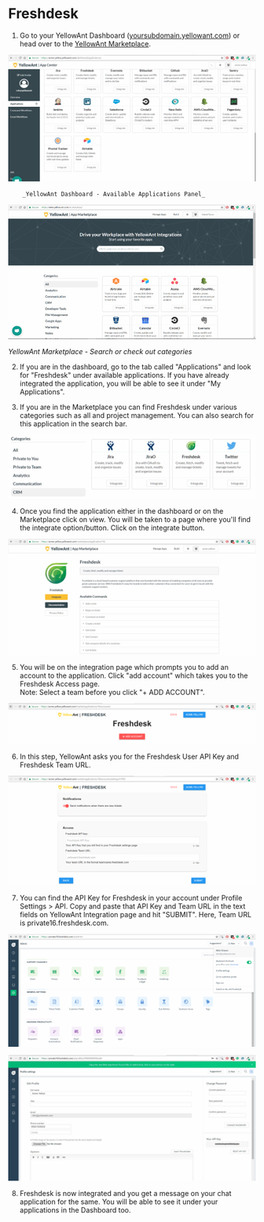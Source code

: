 # Freshdesk

1. Go to your YellowAnt Dashboard \([yoursubdomain.yellowant.com](https://github.com/yellowanthq/yellowant-help-center/tree/bdad19066023aa6a8b667a1d6f05b72945b49759/yoursubdomain.yellowant.com)\) or head over to the [YellowAnt Marketplace](https://www.yellowant.com/marketplace). 

![](../../.gitbook/assets/image%20%2856%29.png)

        _YellowAnt Dashboard - Available Applications Panel_

![](../../.gitbook/assets/image%20%2892%29.png)

_YellowAnt Marketplace - Search or check out categories_

2. If you are in the dashboard, go to the tab called "Applications" and look for "Freshdesk" under available applications. If you have already integrated the application, you will be able to see it under "My Applications".

3. If you are in the Marketplace you can find Freshdesk under various categories such as all and project management. You can also search for this application in the search bar.

![](../../.gitbook/assets/fresh1.png)

4. Once you find the application either in the dashboard or on the Marketplace click on view. You will be taken to a page where you'll find the integrate option/button. Click on the integrate button.  


![](../../.gitbook/assets/image%20%2824%29.png)

5. You will be on the integration page which prompts you to add an account to the application. Click "add account" which takes you to the Freshdesk Access page.  
Note: Select a team before you click "+ ADD ACCOUNT".  


![](../../.gitbook/assets/image%20%28115%29.png)

6. In this step, YellowAnt asks you for the Freshdesk User API Key and Freshdesk Team URL.  


![](../../.gitbook/assets/image%20%28119%29.png)

7. You can find the API Key for Freshdesk in your account under Profile Settings &gt; API. Copy and paste that API Key and Team URL in the text fields on YellowAnt Integration page and hit "SUBMIT". Here, Team URL is private16.freshdesk.com.  


![](../../.gitbook/assets/image%20%2875%29.png)

![](../../.gitbook/assets/image%20%2819%29.png)

8. Freshdesk is now integrated and you get a message on your chat application for the same. You will be able to see it under your applications in the Dashboard too.

